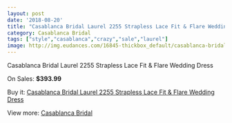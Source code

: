 ```yaml
---
layout: post
date: '2018-08-20'
title: "Casablanca Bridal Laurel 2255 Strapless Lace Fit & Flare Wedding Dress"
category: Casablanca Bridal
tags: ["style","casablanca","crazy","sale","laurel"]
image: http://img.eudances.com/16845-thickbox_default/casablanca-bridal-laurel-2255-strapless-lace-fit-flare-wedding-dress.jpg
---
```

Casablanca Bridal Laurel 2255 Strapless Lace Fit & Flare Wedding Dress

On Sales: **$393.99**
<a href="https://www.eudances.com/en/casablanca-bridal/4942-casablanca-bridal-laurel-2255-strapless-lace-fit-flare-wedding-dress.html"><amp-img layout="responsive" width="600" height="600" src="//img.eudances.com/16845-thickbox_default/casablanca-bridal-laurel-2255-strapless-lace-fit-flare-wedding-dress.jpg" alt="Casablanca Bridal Laurel 2255 Strapless Lace Fit & Flare Wedding Dress 0" /></a>
<a href="https://www.eudances.com/en/casablanca-bridal/4942-casablanca-bridal-laurel-2255-strapless-lace-fit-flare-wedding-dress.html"><amp-img layout="responsive" width="600" height="600" src="//img.eudances.com/16850-thickbox_default/casablanca-bridal-laurel-2255-strapless-lace-fit-flare-wedding-dress.jpg" alt="Casablanca Bridal Laurel 2255 Strapless Lace Fit & Flare Wedding Dress 1" /></a>
<a href="https://www.eudances.com/en/casablanca-bridal/4942-casablanca-bridal-laurel-2255-strapless-lace-fit-flare-wedding-dress.html"><amp-img layout="responsive" width="600" height="600" src="//img.eudances.com/16849-thickbox_default/casablanca-bridal-laurel-2255-strapless-lace-fit-flare-wedding-dress.jpg" alt="Casablanca Bridal Laurel 2255 Strapless Lace Fit & Flare Wedding Dress 2" /></a>
<a href="https://www.eudances.com/en/casablanca-bridal/4942-casablanca-bridal-laurel-2255-strapless-lace-fit-flare-wedding-dress.html"><amp-img layout="responsive" width="600" height="600" src="//img.eudances.com/16848-thickbox_default/casablanca-bridal-laurel-2255-strapless-lace-fit-flare-wedding-dress.jpg" alt="Casablanca Bridal Laurel 2255 Strapless Lace Fit & Flare Wedding Dress 3" /></a>
<a href="https://www.eudances.com/en/casablanca-bridal/4942-casablanca-bridal-laurel-2255-strapless-lace-fit-flare-wedding-dress.html"><amp-img layout="responsive" width="600" height="600" src="//img.eudances.com/16847-thickbox_default/casablanca-bridal-laurel-2255-strapless-lace-fit-flare-wedding-dress.jpg" alt="Casablanca Bridal Laurel 2255 Strapless Lace Fit & Flare Wedding Dress 4" /></a>
<a href="https://www.eudances.com/en/casablanca-bridal/4942-casablanca-bridal-laurel-2255-strapless-lace-fit-flare-wedding-dress.html"><amp-img layout="responsive" width="600" height="600" src="//img.eudances.com/16846-thickbox_default/casablanca-bridal-laurel-2255-strapless-lace-fit-flare-wedding-dress.jpg" alt="Casablanca Bridal Laurel 2255 Strapless Lace Fit & Flare Wedding Dress 5" /></a>

Buy it: [Casablanca Bridal Laurel 2255 Strapless Lace Fit & Flare Wedding Dress](https://www.eudances.com/en/casablanca-bridal/4942-casablanca-bridal-laurel-2255-strapless-lace-fit-flare-wedding-dress.html "Casablanca Bridal Laurel 2255 Strapless Lace Fit & Flare Wedding Dress")

View more: [Casablanca Bridal](https://www.eudances.com/en/4-casablanca-bridal "Casablanca Bridal")